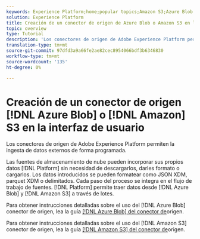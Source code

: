 ```yaml
---
keywords: Experience Platform;home;popular topics;Amazon S3;Azure Blob
solution: Experience Platform
title: Creación de un conector de origen de Azure Blob o Amazon S3 en la interfaz de usuario
topic: overview
type: Tutorial
description: 'Los conectores de origen de Adobe Experience Platform permiten la ingesta de datos externos de forma programada. '
translation-type: tm+mt
source-git-commit: 97dfd3a9a66fe2ae82cec8954066bdf3b6346830
workflow-type: tm+mt
source-wordcount: '135'
ht-degree: 0%

---
```



# Creación de un conector de origen [!DNL Azure Blob] o [!DNL Amazon] S3 en la interfaz de usuario

Los conectores de origen de Adobe Experience Platform permiten la ingesta de datos externos de forma programada.

Las fuentes de almacenamiento de nube pueden incorporar sus propios datos [!DNL Platform] sin necesidad de descargarlos, darles formato o cargarlos. Los datos introducidos se pueden formatear como JSON XDM, parquet XDM o delimitados. Cada paso del proceso se integra en el flujo de trabajo de fuentes. [!DNL Platform] permite traer datos desde [!DNL Azure Blob] y [!DNL Amazon S3] a través de lotes.

Para obtener instrucciones detalladas sobre el uso del [!DNL Azure Blob] conector de origen, lea la guía [[!DNL Azure Blob] del conector de](./blob.md)origen.

Para obtener instrucciones detalladas sobre el uso del [!DNL Amazon S3] conector de origen, lea la guía [[!DNL Amazon S3] del conector de](./blob.md)origen.
